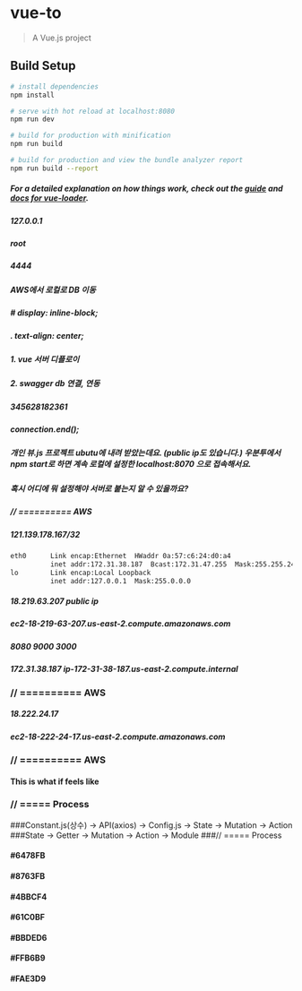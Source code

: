 # vue-to

> A Vue.js project

## Build Setup

``` bash
# install dependencies
npm install

# serve with hot reload at localhost:8080
npm run dev

# build for production with minification
npm run build

# build for production and view the bundle analyzer report
npm run build --report
```

##### For a detailed explanation on how things work, check out the [guide](http://vuejs-templates.github.io/webpack/) and [docs for vue-loader](http://vuejs.github.io/vue-loader).
##### 127.0.0.1
##### root
##### 4444
##### AWS에서 로컬로 DB 이동

#####  # display: inline-block;
#####  . text-align: center;

##### 1. vue 서버 디플로이
##### 2. swagger db 연결, 연동

##### 345628182361

##### connection.end();

##### 개인 뷰.js 프로젝트 ubutu에 내려 받았는데요. (public ip도 있습니다.) 우분투에서 npm start로 하면 계속 로컬에 설정한 localhost:8070 으로 접속해서요.

##### 혹시 어디에 뭐 설정해야 서버로 붙는지 알 수 있을까요?

##### // ========== AWS
##### 121.139.178.167/32

``` bash
eth0      Link encap:Ethernet  HWaddr 0a:57:c6:24:d0:a4  
          inet addr:172.31.38.187  Bcast:172.31.47.255  Mask:255.255.240.0
lo        Link encap:Local Loopback  
          inet addr:127.0.0.1  Mask:255.0.0.0
```

##### 18.219.63.207 public ip

##### ec2-18-219-63-207.us-east-2.compute.amazonaws.com
##### 8080 9000 3000

##### 172.31.38.187   ip-172-31-38-187.us-east-2.compute.internal
### // ========== AWS
##### 18.222.24.17
##### ec2-18-222-24-17.us-east-2.compute.amazonaws.com
### // ========== AWS

#### This is what if feels like

### // ===== Process
###Constant.js(상수) -> API(axios) -> Config.js -> State -> Mutation -> Action
###State -> Getter -> Mutation -> Action -> Module
###// ===== Process
#### #6478FB
#### #8763FB

#### #4BBCF4
#### #61C0BF
#### #BBDED6
#### #FFB6B9
#### #FAE3D9
